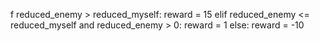 f reduced_enemy > reduced_myself:
                reward = 15
            elif reduced_enemy <= reduced_myself and reduced_enemy > 0:
                reward = 1
            else:
                reward = -10  
